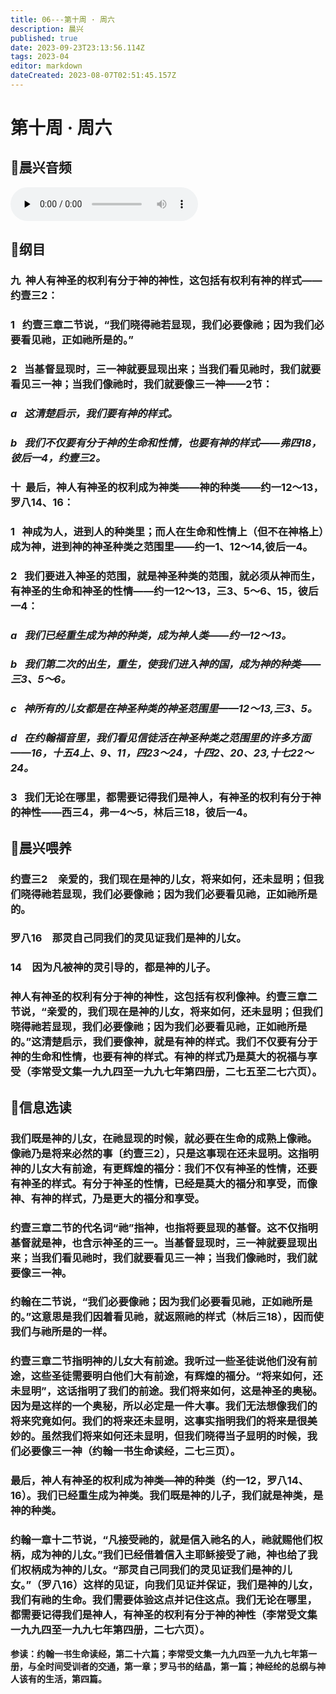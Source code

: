 ```yaml
---
title: 06---第十周 · 周六
description: 晨兴
published: true
date: 2023-09-23T23:13:56.114Z
tags: 2023-04
editor: markdown
dateCreated: 2023-08-07T02:51:45.157Z
---
```


# 第十周 · 周六
## 🎵晨兴音频
<audio id="audio" controls="" preload="none">
      <source id="mp3" src="/2023-04/week10/week10day6.mp3">
</audio>

## 📖纲目

### 九  神人有神圣的权利有分于神的神性，这包括有权利有神的样式——约壹三2：

### 1   约壹三章二节说，“我们晓得祂若显现，我们必要像祂；因为我们必要看见祂，正如祂所是的。”

### 2   当基督显现时，三一神就要显现出来；当我们看见祂时，我们就要看见三一神；当我们像祂时，我们就要像三一神——2节：

### *a   这清楚启示，我们要有神的样式。*

### *b   我们不仅要有分于神的生命和性情，也要有神的样式——弗四18，彼后一4，约壹三2。*

### 十  最后，神人有神圣的权利成为神类——神的种类——约一12～13，罗八14、16：

### 1   神成为人，进到人的种类里；而人在生命和性情上（但不在神格上）成为神，进到神的神圣种类之范围里——约一1、12～14,彼后一4。

### 2   我们要进入神圣的范围，就是神圣种类的范围，就必须从神而生，有神圣的生命和神圣的性情——约一12～13，三3、5～6、15，彼后一4：

### *a   我们已经重生成为神的种类，成为神人类——约一12～13。*

### *b   我们第二次的出生，重生，使我们进入神的国，成为神的种类——三3、5～6。*

### *c   神所有的儿女都是在神圣种类的神圣范围里——12～13,三3、5。*

### *d   在约翰福音里，我们看见信徒活在神圣种类之范围里的许多方面——16，十五4上、9、11，四23～24，十四2、20、23,十七22～24。*

### 3   我们无论在哪里，都需要记得我们是神人，有神圣的权利有分于神的神性——西三4，弗一4～5，林后三18，彼后一4。

## 📖晨兴喂养

### **约壹三2　亲爱的，我们现在是神的儿女，将来如何，还未显明；但我们晓得祂若显现，我们必要像祂；因为我们必要看见祂，正如祂所是的。**

### **罗八16　那灵自己同我们的灵见证我们是神的儿女。**

### **14　因为凡被神的灵引导的，都是神的儿子。**

### 神人有神圣的权利有分于神的神性，这包括有权利像神。约壹三章二节说，“亲爱的，我们现在是神的儿女，将来如何，还未显明；但我们晓得祂若显现，我们必要像祂；因为我们必要看见祂，正如祂所是的。”这清楚启示，我们要像神，就是有神的样式。我们不仅要有分于神的生命和性情，也要有神的样式。有神的样式乃是莫大的祝福与享受（李常受文集一九九四至一九九七年第四册，二七五至二七六页）。

## 📖信息选读

### 我们既是神的儿女，在祂显现的时候，就必要在生命的成熟上像祂。像祂乃是将来必然的事〔约壹三2〕，只是这事现在还未显明。这指明神的儿女大有前途，有更辉煌的福分：我们不仅有神圣的性情，还要有神圣的样式。有分于神圣的性情，已经是莫大的福分和享受，而像神、有神的样式，乃是更大的福分和享受。

### 约壹三章二节的代名词“祂”指神，也指将要显现的基督。这不仅指明基督就是神，也含示神圣的三一。当基督显现时，三一神就要显现出来；当我们看见祂时，我们就要看见三一神；当我们像祂时，我们就要像三一神。

### 约翰在二节说，“我们必要像祂；因为我们必要看见祂，正如祂所是的。”这意思是我们因着看见祂，就返照祂的样式（林后三18），因而使我们与祂所是的一样。

### 约壹三章二节指明神的儿女大有前途。我听过一些圣徒说他们没有前途，这些圣徒需要明白他们大有前途，有辉煌的福分。“将来如何，还未显明”，这话指明了我们的前途。我们将来如何，这是神圣的奥秘。因为是这样的一个奥秘，所以必定是一件大事。我们无法想像我们的将来究竟如何。我们的将来还未显明，这事实指明我们的将来是很美妙的。虽然我们将来如何还未显明，但我们晓得当子显明的时候，我们必要像三一神（约翰一书生命读经，二七三页）。

### 最后，神人有神圣的权利成为神类—神的种类（约一12，罗八14、16）。我们已经重生成为神类。我们既是神的儿子，我们就是神类，是神的种类。

### 约翰一章十二节说，“凡接受祂的，就是信入祂名的人，祂就赐他们权柄，成为神的儿女。”我们已经借着信入主耶稣接受了祂，神也给了我们权柄成为神的儿女。“那灵自己同我们的灵见证我们是神的儿女。”（罗八16）这样的见证，向我们见证并保证，我们是神的儿女，我们有祂的生命。我们需要体验这点并记住这点。我们无论在哪里，都需要记得我们是神人，有神圣的权利有分于神的神性（李常受文集一九九四至一九九七年第四册，二七六页）。

**参读：约翰一书生命读经，第二十六篇；李常受文集一九九四至一九九七年第一册，与全时间受训者的交通，第一章；罗马书的结晶，第一篇；神经纶的总纲与神人该有的生活，第四篇。**
<!-- Google tag (gtag.js) -->
<script async src="https://www.googletagmanager.com/gtag/js?id=G-1P8709Z16T"></script>
<script>
  window.dataLayer = window.dataLayer || [];
  function gtag(){dataLayer.push(arguments);}
  gtag('js', new Date());

  gtag('config', 'G-1P8709Z16T');
</script>